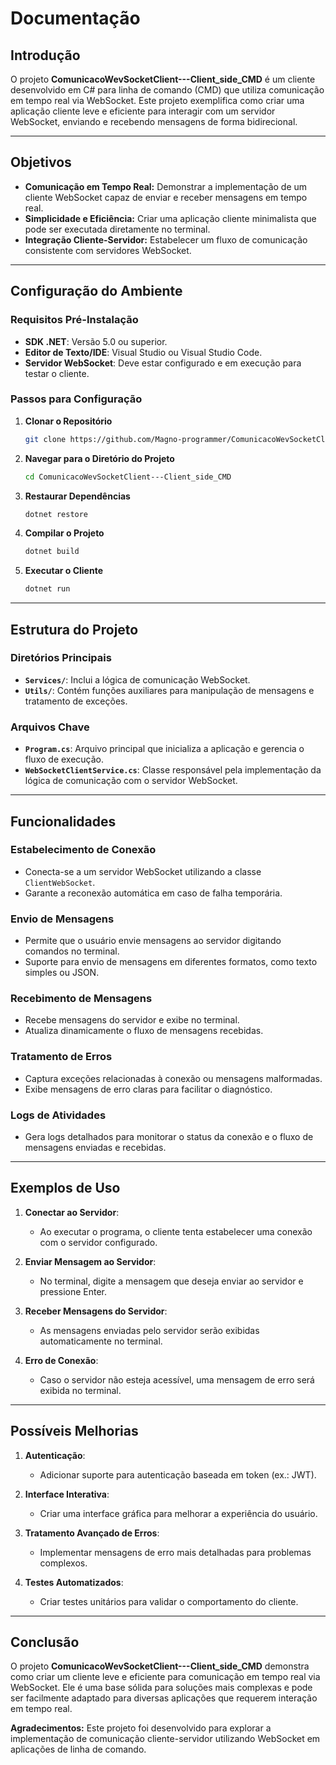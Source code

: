 # Documentação

## Introdução

O projeto **ComunicacoWevSocketClient---Client_side_CMD** é um cliente desenvolvido em C# para linha de comando (CMD) que utiliza comunicação em tempo real via WebSocket. Este projeto exemplifica como criar uma aplicação cliente leve e eficiente para interagir com um servidor WebSocket, enviando e recebendo mensagens de forma bidirecional.

---

## Objetivos

- **Comunicação em Tempo Real:** Demonstrar a implementação de um cliente WebSocket capaz de enviar e receber mensagens em tempo real.
- **Simplicidade e Eficiência:** Criar uma aplicação cliente minimalista que pode ser executada diretamente no terminal.
- **Integração Cliente-Servidor:** Estabelecer um fluxo de comunicação consistente com servidores WebSocket.

---

## Configuração do Ambiente

### Requisitos Pré-Instalação
- **SDK .NET**: Versão 5.0 ou superior.
- **Editor de Texto/IDE**: Visual Studio ou Visual Studio Code.
- **Servidor WebSocket**: Deve estar configurado e em execução para testar o cliente.

### Passos para Configuração
1. **Clonar o Repositório**
   ```bash
   git clone https://github.com/Magno-programmer/ComunicacoWevSocketClient---Client_side_CMD.git
   ```
2. **Navegar para o Diretório do Projeto**
   ```bash
   cd ComunicacoWevSocketClient---Client_side_CMD
   ```
3. **Restaurar Dependências**
   ```bash
   dotnet restore
   ```
4. **Compilar o Projeto**
   ```bash
   dotnet build
   ```
5. **Executar o Cliente**
   ```bash
   dotnet run
   ```

---

## Estrutura do Projeto

### Diretórios Principais

- **`Services/`**: Inclui a lógica de comunicação WebSocket.
- **`Utils/`**: Contém funções auxiliares para manipulação de mensagens e tratamento de exceções.

### Arquivos Chave
- **`Program.cs`**: Arquivo principal que inicializa a aplicação e gerencia o fluxo de execução.
- **`WebSocketClientService.cs`**: Classe responsável pela implementação da lógica de comunicação com o servidor WebSocket.

---

## Funcionalidades

### Estabelecimento de Conexão
- Conecta-se a um servidor WebSocket utilizando a classe `ClientWebSocket`.
- Garante a reconexão automática em caso de falha temporária.

### Envio de Mensagens
- Permite que o usuário envie mensagens ao servidor digitando comandos no terminal.
- Suporte para envio de mensagens em diferentes formatos, como texto simples ou JSON.

### Recebimento de Mensagens
- Recebe mensagens do servidor e exibe no terminal.
- Atualiza dinamicamente o fluxo de mensagens recebidas.

### Tratamento de Erros
- Captura exceções relacionadas à conexão ou mensagens malformadas.
- Exibe mensagens de erro claras para facilitar o diagnóstico.

### Logs de Atividades
- Gera logs detalhados para monitorar o status da conexão e o fluxo de mensagens enviadas e recebidas.

---

## Exemplos de Uso

1. **Conectar ao Servidor**:
   - Ao executar o programa, o cliente tenta estabelecer uma conexão com o servidor configurado.

2. **Enviar Mensagem ao Servidor**:
   - No terminal, digite a mensagem que deseja enviar ao servidor e pressione Enter.

3. **Receber Mensagens do Servidor**:
   - As mensagens enviadas pelo servidor serão exibidas automaticamente no terminal.

4. **Erro de Conexão**:
   - Caso o servidor não esteja acessível, uma mensagem de erro será exibida no terminal.

---

## Possíveis Melhorias

1. **Autenticação**:
   - Adicionar suporte para autenticação baseada em token (ex.: JWT).

2. **Interface Interativa**:
   - Criar uma interface gráfica para melhorar a experiência do usuário.

3. **Tratamento Avançado de Erros**:
   - Implementar mensagens de erro mais detalhadas para problemas complexos.

4. **Testes Automatizados**:
   - Criar testes unitários para validar o comportamento do cliente.

---

## Conclusão

O projeto **ComunicacoWevSocketClient---Client_side_CMD** demonstra como criar um cliente leve e eficiente para comunicação em tempo real via WebSocket. Ele é uma base sólida para soluções mais complexas e pode ser facilmente adaptado para diversas aplicações que requerem interação em tempo real.

**Agradecimentos:** Este projeto foi desenvolvido para explorar a implementação de comunicação cliente-servidor utilizando WebSocket em aplicações de linha de comando.

